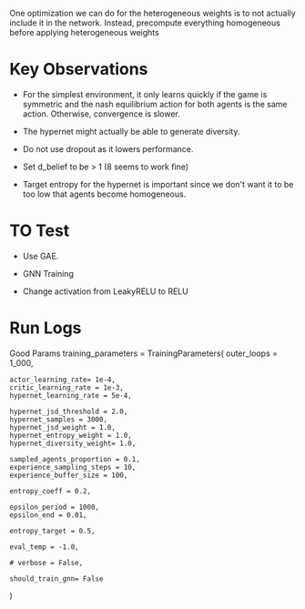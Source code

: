 One optimization we can do for the heterogeneous weights is to not actually include it in the network.
Instead, precompute everything homogeneous before applying heterogeneous weights 




# Key Observations
* For the simplest environment, it only learns quickly if the game is symmetric and the nash equilibrium action for both agents is the same action. Otherwise, convergence is slower. 

* The hypernet might actually be able to generate diversity.

* Do not use dropout as it lowers performance.
* Set d_belief to be > 1 (8 seems to work fine)
* Target entropy for the hypernet is important since we don't want it to be too low that agents become homogeneous.

# TO Test

* Use GAE. 
* GNN Training


* Change activation from LeakyRELU to RELU


# Run Logs



Good Params
training_parameters = TrainingParameters(
    outer_loops = 1_000,
    
    actor_learning_rate= 1e-4,
    critic_learning_rate = 1e-3,
    hypernet_learning_rate = 5e-4,

    hypernet_jsd_threshold = 2.0,
    hypernet_samples = 3000,
    hypernet_jsd_weight = 1.0,
    hypernet_entropy_weight = 1.0, 
    hypernet_diversity_weight= 1.0,

    sampled_agents_proportion = 0.1,
    experience_sampling_steps = 10,
    experience_buffer_size = 100,

    entropy_coeff = 0.2,

    epsilon_period = 1000,
    epsilon_end = 0.01,

    entropy_target = 0.5,

    eval_temp = -1.0,
    
    # verbose = False,

    should_train_gnn= False
)